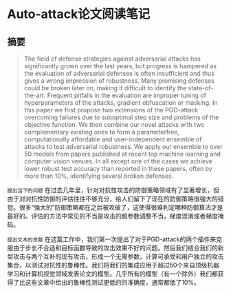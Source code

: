 # Auto-attack论文阅读笔记

## 摘要

> The field of defense strategies against adversarial attacks has significantly grown over the last years, but progress is hampered as the evaluation of adversarial defenses is often insufficient and thus gives a wrong impression of robustness. Many promising defenses could be broken later on, making it difficult to identify the state-of-the-art. Frequent pitfalls in the evaluation are improper tuning of hyperparameters of the attacks, gradient obfuscation or masking. In this paper we first propose two extensions of the PGD-attack overcoming failures due to suboptimal step size and problems of the objective function. We then combine our novel attacks with two complementary existing ones to form a parameterfree, computationally affordable and user-independent ensemble of attacks to test adversarial robustness. We apply our ensemble to over 50 models from papers published at recent top machine learning and computer vision venues. In all except one of the cases we achieve lower robust test accuracy than reported in these papers, often by more than 10%, identifying several broken defenses.

`提出当下的问题` 在过去几年里，针对对抗性攻击的防御策略领域有了显著增长，但由于对对抗性防御的评估往往不够充分，给人们留下了现在的防御策略很强大的错觉。很多“强大的”防御策略都在之后被攻破了，这使得很难判定哪种防御算法才是最好的。评估的方法中常见的不当是攻击的超参数调整不当，梯度混淆或者梯度掩码。

`提出文本的贡献` 在这篇工作中，我们第一次提出了对于PGD-attack的两个插件来克服由于步长不合适和目标函数导致的攻击效果不好的问题。然后我们结合我们的新型攻击与两个互补的现有攻击，形成一个无需参数，计算可承受和用户独立的攻击集合，以测试对抗性的鲁棒性。我们将我们的集成应用于超过50个来自顶级机器学习和计算机视觉领域发表论文的模型。几乎所有的模型（有一个除外）我们都获得了比这些文章中给出的鲁棒性测试更低的的准确度，通常都低了10%。






